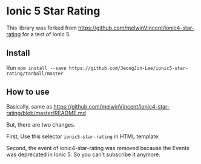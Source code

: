 # Ionic 5 Star Rating

This library was forked from https://github.com/melwinVincent/ionic4-star-rating for a test of Ionic 5.

## Install

Run `npm install --save https://github.com/JeongJun-Lee/ionic5-star-rating/tarball/master`

## How to use

Basically, same as https://github.com/melwinVincent/ionic4-star-rating/blob/master/README.md

But, there are two changes. 

First, Use this selector `ionic5-star-rating` in HTML template.

Second, the event of ionic4-star-rating was removed because the Events was deprecated in Ionic 5. So you can't subscribe it anymore.
